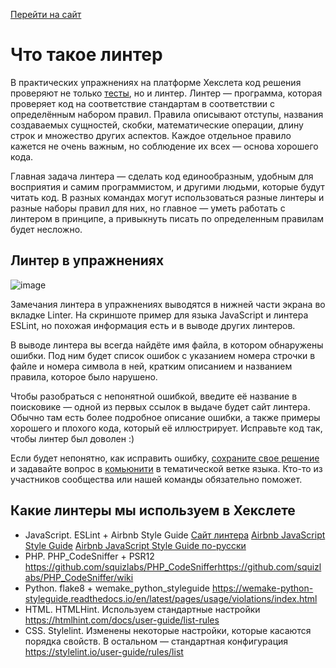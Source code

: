 [Перейти на сайт](https://ru.hexlet.io)

# Что такое линтер

В практических упражнениях на платформе Хекслета код решения проверяют не только [тесты](https://github.com/Hexlet/hexlet.github.io/blob/main/articles/%D0%9E%D1%88%D0%B8%D0%B1%D0%BA%D0%B8%20%D0%B2%20%D0%BA%D0%BE%D0%B4%D0%B5%20%D0%B8%20%D0%B2%D1%8B%D0%B2%D0%BE%D0%B4%20%D1%82%D0%B5%D1%81%D1%82%D0%BE%D0%B2/%D0%9A%D0%B0%D0%BA%20%D0%BD%D0%B0%D0%B9%D1%82%D0%B8%20%D0%BE%D1%88%D0%B8%D0%B1%D0%BA%D0%B8%20%D0%B2%20%D0%BA%D0%BE%D0%B4%D0%B5.md), но и линтер. Линтер — программа, которая проверяет код на соответствие стандартам в соответствии с определённым набором правил. Правила описывают отступы, названия создаваемых сущностей, скобки, математические операции, длину строк и множество других аспектов. Каждое отдельное правило кажется не очень важным, но соблюдение их всех — основа хорошего кода.

Главная задача линтера — сделать код единообразным, удобным для восприятия и самим программистом, и другими людьми, которые будут читать код. В разных командах могут использоваться разные линтеры и разные наборы правил для них, но главное — уметь работать с линтером в принципе, а привыкнуть писать по определенным правилам будет несложно.

## Линтер в упражнениях

![image](https://github.com/user-attachments/assets/90b5628e-2bea-4957-a556-99ac111324a0)

Замечания линтера в упражнениях выводятся в нижней части экрана во вкладке Linter. На скриншоте пример для языка JavaScript и линтера ESLint, но похожая информация есть и в выводе других линтеров.

В выводе линтера вы всегда найдёте имя файла, в котором обнаружены ошибки. Под ним будет список ошибок с указанием номера строчки в файле и номера символа в ней, кратким описанием и названием правила, которое было нарушено.

Чтобы разобраться с непонятной ошибкой, введите её название в поисковике — одной из первых ссылок в выдаче будет сайт линтера. Обычно там есть более подробное описание ошибки, а также примеры хорошего и плохого кода, который её иллюстрирует. Исправьте код так, чтобы линтер был доволен :)

Если будет непонятно, как исправить ошибку, [сохраните свое решение](https://github.com/Hexlet/hexlet.github.io/blob/main/articles/%D0%9F%D1%80%D0%B0%D0%BA%D1%82%D0%B8%D0%BA%D0%B0/%D0%9A%D0%B0%D0%BA%20%D1%81%D0%BE%D1%85%D1%80%D0%B0%D0%BD%D0%B8%D1%82%D1%8C%20%D1%81%D0%B2%D0%BE%D0%B5%20%D1%80%D0%B5%D1%88%D0%B5%D0%BD%D0%B8%D0%B5.md) и задавайте вопрос в [комьюнити](https://t.me/hexletcommunity) в тематической ветке языка. Кто-то из участников сообщества или нашей команды обязательно поможет.

## Какие линтеры мы используем в Хекслете

* JavaScript. ESLint + Airbnb Style Guide
  [Сайт линтера](https://eslint.org/)
  [Airbnb JavaScript Style Guide](https://github.com/airbnb/javascript)
  [Airbnb JavaScript Style Guide по-русски](https://github.com/leonidlebedev/javascript-airbnb)
* PHP. PHP\_CodeSniffer + PSR12
  <https://github.com/squizlabs/PHP_CodeSniffer><https://github.com/squizlabs/PHP_CodeSniffer/wiki>
* Python. flake8 + wemake\_python\_styleguide
  <https://wemake-python-styleguide.readthedocs.io/en/latest/pages/usage/violations/index.html>
* HTML. HTMLHint. Используем стандартные настройки
  <https://htmlhint.com/docs/user-guide/list-rules>
* CSS. Stylelint. Изменены некоторые настройки, которые касаются порядка свойств. В остальном — стандартная конфигурация
  <https://stylelint.io/user-guide/rules/list>
